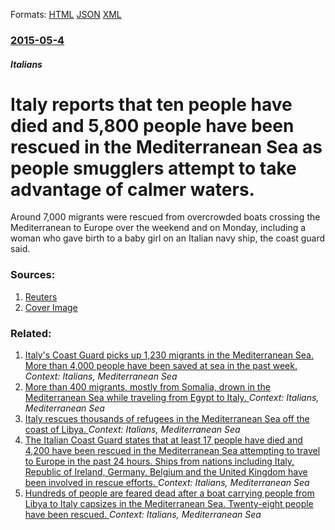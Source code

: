 
Formats: [HTML](/news/2015/05/4/italy-reports-that-ten-people-have-died-and-5-800-people-have-been-rescued-in-the-mediterranean-sea-as-people-smugglers-attempt-to-take-adva.html)  [JSON](/news/2015/05/4/italy-reports-that-ten-people-have-died-and-5-800-people-have-been-rescued-in-the-mediterranean-sea-as-people-smugglers-attempt-to-take-adva.json)  [XML](/news/2015/05/4/italy-reports-that-ten-people-have-died-and-5-800-people-have-been-rescued-in-the-mediterranean-sea-as-people-smugglers-attempt-to-take-adva.xml)  

### [2015-05-4](/news/2015/05/4/index.md)

##### Italians
# Italy reports that ten people have died and 5,800 people have been rescued in the Mediterranean Sea as people smugglers attempt to take advantage of calmer waters. 

Around 7,000 migrants were rescued from overcrowded boats crossing the Mediterranean to Europe over the weekend and on Monday, including a woman who gave birth to a baby girl on an Italian navy ship, the coast guard said.


### Sources:

1. [Reuters](http://uk.reuters.com/article/2015/05/04/uk-europe-migrants-italy-idUKKBN0NO07820150504)
1. [Cover Image](http://s3.reutersmedia.net/resources/r/?m=02&d=20150504&t=2&i=1045576641&w=&fh=545px&fw=&ll=&pl=&sq=&r=LYNXMPEB430CL)

### Related:

1. [Italy's Coast Guard picks up 1,230 migrants in the Mediterranean Sea. More than 4,000 people have been saved at sea in the past week. ](/news/2016/06/12/italy-s-coast-guard-picks-up-1-230-migrants-in-the-mediterranean-sea-more-than-4-000-people-have-been-saved-at-sea-in-the-past-week.md) _Context: Italians, Mediterranean Sea_
2. [More than 400 migrants, mostly from Somalia, drown in the Mediterranean Sea while traveling from Egypt to Italy. ](/news/2016/04/18/more-than-400-migrants-mostly-from-somalia-drown-in-the-mediterranean-sea-while-traveling-from-egypt-to-italy.md) _Context: Italians, Mediterranean Sea_
3. [Italy rescues thousands of refugees in the Mediterranean Sea off the coast of Libya. ](/news/2015/09/19/italy-rescues-thousands-of-refugees-in-the-mediterranean-sea-off-the-coast-of-libya.md) _Context: Italians, Mediterranean Sea_
4. [The Italian Coast Guard states that at least 17 people have died and 4,200 have been rescued in the Mediterranean Sea attempting to travel to Europe in the past 24 hours. Ships from nations including Italy, Republic of Ireland, Germany, Belgium and the United Kingdom have been involved in rescue efforts. ](/news/2015/05/30/the-italian-coast-guard-states-that-at-least-17-people-have-died-and-4-200-have-been-rescued-in-the-mediterranean-sea-attempting-to-travel-t.md) _Context: Italians, Mediterranean Sea_
5. [Hundreds of people are feared dead after a boat carrying people from Libya to Italy capsizes in the Mediterranean Sea. Twenty-eight people have been rescued. ](/news/2015/04/18/hundreds-of-people-are-feared-dead-after-a-boat-carrying-people-from-libya-to-italy-capsizes-in-the-mediterranean-sea-twenty-eight-people-h.md) _Context: Italians, Mediterranean Sea_
